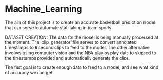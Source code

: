 # Machine_Learning

The aim of this project is to create an accurate basketball prediction model that can serve to automate stat-taking in team sports.

DATASET CREATION: 
The data for the model is being manually processed at the moment. The 'clip_generator' file serves to convert annotated timestamps to 6 second clips to feed to the model.
The other alternative involves using computer vision and the NBA play by play data to skipped to the timestamps provided and automatically generate the clips.

The first goal is to create enough data to feed to a model, and see what kind of accuracy we can get.
